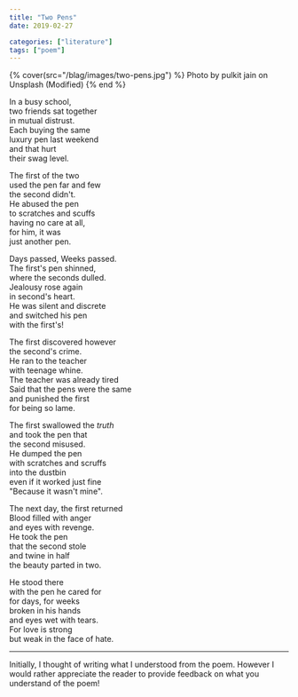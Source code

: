 ```yaml
---
title: "Two Pens"
date: 2019-02-27

categories: ["literature"]
tags: ["poem"]
---
```


{% cover(src="/blag/images/two-pens.jpg") %}
Photo by pulkit jain on Unsplash (Modified)
{% end %}

In a busy school,\
two friends sat together\
in mutual distrust.\
Each buying the same\
luxury pen last weekend\
and that hurt\
their swag level.

The first of the two\
used the pen far and few\
the second didn't.\
He abused the pen\
to scratches and scuffs\
having no care at all,\
for him, it was\
just another pen.

Days passed, Weeks passed.\
The first's pen shinned,\
where the seconds dulled.\
Jealousy rose again\
in second's heart.\
He was silent and discrete\
and switched his pen\
with the first's!

The first discovered however\
the second's crime.\
He ran to the teacher\
with teenage whine.\
The teacher was already tired\
Said that the pens were the same\
and punished the first\
for being so lame.

The first swallowed the _truth_\
and took the pen that\
the second misused.\
He dumped the pen\
with scratches and scruffs\
into the dustbin\
even if it worked just fine\
"Because it wasn't mine".

The next day, the first returned\
Blood filled with anger\
and eyes with revenge.\
He took the pen\
that the second stole\
and twine in half\
the beauty parted in two.

He stood there\
with the pen he cared for\
for days, for weeks\
broken in his hands\
and eyes wet with tears.\
For love is strong\
but weak in the face of hate.

---

Initially, I thought of writing what I understood from the poem. However I would rather appreciate the reader to provide feedback on what you understand of the poem!
